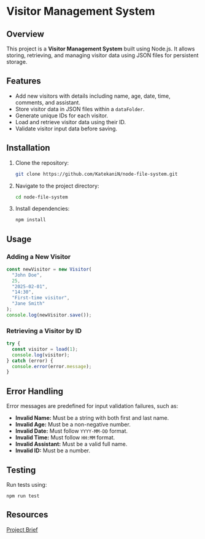 # Visitor Management System

## Overview
This project is a **Visitor Management System** built using Node.js. It allows storing, retrieving, and managing visitor data using JSON files for persistent storage.

## Features
- Add new visitors with details including name, age, date, time, comments, and assistant.
- Store visitor data in JSON files within a `dataFolder`.
- Generate unique IDs for each visitor.
- Load and retrieve visitor data using their ID.
- Validate visitor input data before saving.

## Installation
1. Clone the repository:
   ```sh
   git clone https://github.com/KatekaniN/node-file-system.git
   ```
2. Navigate to the project directory:
   ```sh
   cd node-file-system
   ```
3. Install dependencies:
   ```sh
   npm install
   ```

## Usage

### Adding a New Visitor
```js
const newVisitor = new Visitor(
  "John Doe",
  25,
  "2025-02-01",
  "14:30",
  "First-time visitor",
  "Jane Smith"
);
console.log(newVisitor.save());
```

### Retrieving a Visitor by ID
```js
try {
  const visitor = load(1);
  console.log(visitor);
} catch (error) {
  console.error(error.message);
}
```

## Error Handling
Error messages are predefined for input validation failures, such as:
- **Invalid Name:** Must be a string with both first and last name.
- **Invalid Age:** Must be a non-negative number.
- **Invalid Date:** Must follow `YYYY-MM-DD` format.
- **Invalid Time:** Must follow `HH:MM` format.
- **Invalid Assistant:** Must be a valid full name.
- **Invalid ID:** Must be a number.

## Testing

Run tests using:

```
npm run test
```

## Resources
[Project Brief](http://syllabus.africacode.net/projects/nodejs/file-io/)


